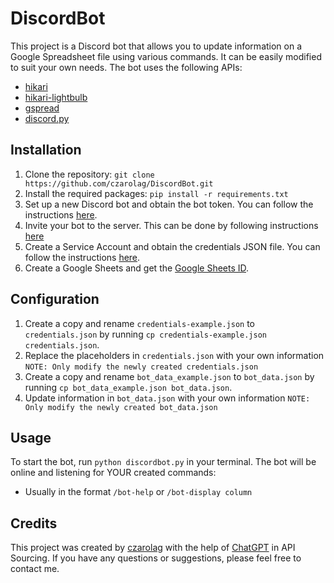 # **DiscordBot**

This project is a Discord bot that allows you to update information on a Google Spreadsheet file using various commands. It can be easily modified to suit your own needs. The bot uses the following APIs:

- [hikari](https://github.com/hikari-py/hikari/)
- [hikari-lightbulb](https://github.com/tandemdude/hikari-lightbulb)
- [gspread](https://github.com/burnash/gspread)
- [discord.py](https://discord.com/developers/docs/intro)

## **Installation**

1. Clone the repository: `git clone https://github.com/czarolag/DiscordBot.git`
2. Install the required packages: `pip install -r requirements.txt`
3. Set up a new Discord bot and obtain the bot token. You can follow the instructions [here](https://discord.com/developers/docs/getting-started).
4. Invite your bot to the server. This can be done by following instructions [here](https://discordjs.guide/preparations/adding-your-bot-to-servers.html#creating-and-using-your-invite-link)
5. Create a Service Account and obtain the credentials JSON file. You can follow the instructions [here](https://mljar.com/blog/authenticate-python-google-sheets-service-account-json-credentials/).
6. Create a Google Sheets and get the [Google Sheets ID](https://developers.google.com/sheets/api/guides/concepts).

## **Configuration**

1. Create a copy and rename `credentials-example.json` to `credentials.json` by running `cp credentials-example.json credentials.json`.
2. Replace the placeholders in `credentials.json` with your own information `NOTE: Only modify the newly created credentials.json`
3. Create a copy and rename `bot_data_example.json` to `bot_data.json` by running `cp bot_data_example.json bot_data.json`.
4. Update information in `bot_data.json` with your own information `NOTE: Only modify the newly created bot_data.json`

## **Usage**

To start the bot, run `python discordbot.py` in your terminal. The bot will be online and listening for YOUR created commands:
- Usually in the format `/bot-help` or `/bot-display column`

## **Credits**

This project was created by [czarolag](https://github.com/czarolag) with the help of [ChatGPT](https://chat.openai.com/) in API Sourcing. 
If you have any questions or suggestions, please feel free to contact me.
